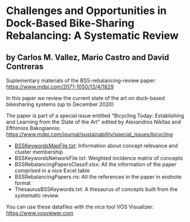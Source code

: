 # Challenges and Opportunities in Dock-Based Bike-Sharing Rebalancing: A Systematic Review
## by Carlos M. Vallez, Mario Castro and David Contreras
Suplementary materials of the BSS-rebalancing-review paper:
https://www.mdpi.com/2071-1050/13/4/1829

In this paper we review the current state of the art on dock-based bikesharing systems (up to December 2020)

The paper is part of a special issue entitled "Bicycling Today: Establishing and Learning from the State of the Art"
edited by Alexandros Nikitas and Efthimios Bakogiannis: https://www.mdpi.com/journal/sustainability/special_issues/bicycling

- [BSSKeywordsMapFile.txt](https://github.com/mariocastro73/BSS-rebalancing-review/blob/main/BSSKeywordsMapFile.txt): Information about concept relevance and cluster membership
- BSSKeywordsNetworkFile.txt: Weighted incidence matrix of concepts
- BSSRebalancingPapersClassif.xlsx: All the information of the paper comprised in a nice Excel table
- BSSRebalancingPapers.ris:  All the references in the paper in endnote format
- ThesaurusBSSKeywords.txt: A thesaurus of concepts built from the systematic review.

You can use these datafiles with the nice tool VOS Visualizer: https://www.vosviewer.com


